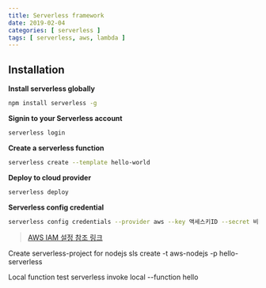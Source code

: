 ```yaml
---
title: Serverless framework
date: 2019-02-04
categories: [ serverless ]
tags: [ serverless, aws, lambda ]
---
```


## Installation
**Install serverless globally**
```bash
npm install serverless -g
```

**Signin to your Serverless account**
```bash
serverless login
```

**Create a serverless function**
```bash
serverless create --template hello-world
```

**Deploy to cloud provider**
```bash
serverless deploy
```

**Serverless config credential**
```bash
serverless config credentials --provider aws --key 액세스키ID --secret 비밀액세스키
```
> [AWS IAM 설정 참조 링크](https://docs.aws.amazon.com/ko_kr/IAM/latest/UserGuide/getting-started_create-admin-group.html)


Create serverless-project for nodejs
sls create -t aws-nodejs -p hello-serverless

Local function test
serverless invoke local --function hello